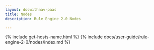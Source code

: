 ```yaml
---
layout: docwithnav-paas
title: Nodes
description: Rule Engine 2.0 Nodes

---
```


{% include get-hosts-name.html %}
{% include docs/user-guide/rule-engine-2-0/nodes/index.md %}
